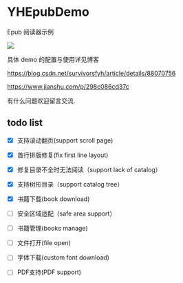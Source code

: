 # YHEpubDemo
Epub 阅读器示例

![](https://upload-images.jianshu.io/upload_images/3095156-e391dc81e2da22be.GIF?imageMogr2/auto-orient/strip)

具体 demo 的配置与使用详见博客

https://blog.csdn.net/survivorsfyh/article/details/88070756

https://www.jianshu.com/p/298c086cd37c

有什么问题欢迎留言交流.

## todo list
- [x] 支持滚动翻页(support scroll page)
- [x] 首行排版修复(fix first line layout)
- [x] 修复目录不全时无法阅读（support lack of catalog）
- [x] 支持树形目录（support catalog tree）
- [x] 书籍下载(book download)
- [ ] 安全区域适配（safe area support）
- [ ] 书籍管理(books manage)
- [ ] 文件打开(file open)
- [ ] 字体下载(custom font download)
- [ ] PDF支持(PDF support)

